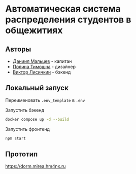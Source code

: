 
# Автоматическая система распределения студентов в общежитиях

## Авторы

- [Даниил Мальцев](https://t.me/hm4nx) - капитан
- [Полина Тимошна](https://t.me/Renoir_hyung) - дизайнер
- [Виктор Лисичкин](https://t.me/Kripistor) - бэкенд


## Локальный запуск

Переименовать `.env_template` в `.env`

Запустить бэкенд
```bash
docker compose up -d --build
```

Запустить фронтенд
```bash
npm start
```


## Прототип

https://dorm.mirea.hm4nx.ru
